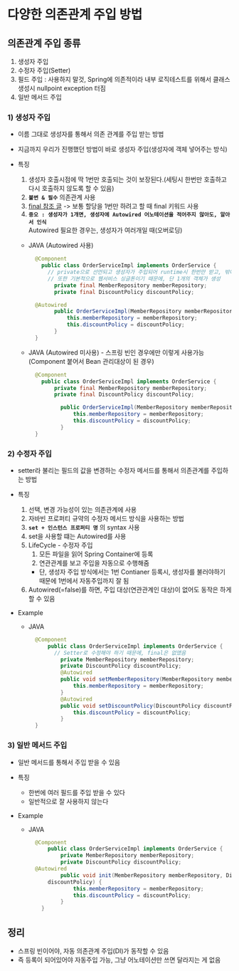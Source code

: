 <link href="../md_config/style.css" rel="stylesheet">

# 다양한 의존관계 주입 방법

## 의존관계 주입 종류

1. 생성자 주입
2. 수정자 주입(Setter)
3. 필드 주입 : 사용하지 말것, Spring에 의존적이라 내부 로직테스트를 위해서 클래스 생성시 nullpoint exception 터짐
4. 일반 메서드 주입

### 1) 생성자 주입

- 이름 그대로 생성자를 통해서 의존 관계를 주입 받는 방법
- 지금까지 우리가 진행했던 방법이 바로 생성자 주입(생성자에 객체 넣어주는 방식)
- 특징

  1. 생성자 호출시점에 딱 1번만 호출되는 것이 보장된다.(세팅시 한번만 호출하고 다시 호출하지 않도록 할 수 있음)
  2. **`불변 & 필수`** 의존관계 사용
  3. [final 참조 글](https://advenoh.tistory.com/13) -> 보통 할당을 1번만 하려고 할 때 final 키워드 사용
  4. **`중오 : 생성자가 1개면, 생성자에 Autowired 어노테이션을 적어주지 않아도, 알아서 인식`**  
     Autowired 필요한 경우는, 생성자가 여러개일 때(오버로딩)

  - JAVA (Autowired 사용)

    ```JAVA
      @Component
        public class OrderServiceImpl implements OrderService {
          // private으로 선언되고 생성자가 주입되어 runtime시 한번만 받고, 밖에서 수정 등을 할 수 없음(불변)
          // 또한 기본적으로 웹서비스 싱글톤이기 때문에, 단 1개의 객체가 생성
            private final MemberRepository memberRepository;
            private final DiscountPolicy discountPolicy;

      @Autowired
            public OrderServiceImpl(MemberRepository memberRepository, DiscountPolicy discountPolicy) {
                this.memberRepository = memberRepository;
                this.discountPolicy = discountPolicy;
            }
      }
    ```

  - JAVA (Autowired 미사용) - 스프링 빈인 경우에만 이렇게 사용가능(Component 붙어서 Bean 관리대상이 된 경우)

    ```JAVA
      @Component
        public class OrderServiceImpl implements OrderService {
            private final MemberRepository memberRepository;
            private final DiscountPolicy discountPolicy;

              public OrderServiceImpl(MemberRepository memberRepository, DiscountPolicy discountPolicy) {
                  this.memberRepository = memberRepository;
                  this.discountPolicy = discountPolicy;
              }
      }
    ```

### 2) 수정자 주입

- setter라 불리는 필드의 값을 변경하는 수정자 메서드를 통해서 의존관계를 주입하는 방법
- 특징

  1. 선택, 변경 가능성이 있는 의존관계에 사용
  2. 자바빈 프로퍼티 규약의 수정자 메서드 방식을 사용하는 방법
  3. **`set + 인스턴스 프로퍼티 명`** 의 syntax 사용
  4. set을 사용할 떄는 Autowired를 사용
  5. LifeCycle - 수정자 주입
     1. 모든 파일을 읽어 Spring Container에 등록
     2. 연관관계를 보고 주입을 자동으로 수행해줌
     - 단, 생성자 주입 방식에서는 1번 Contianer 등록시, 생성자를 불러야하기 때문에 1번에서 자동주입까지 잘 됨
  6. Autowired(=false)를 하면, 주입 대상(연관관계인 대상)이 없어도 동작은 하게할 수 있음

- Example

  - JAVA
    ```JAVA
      @Component
          public class OrderServiceImpl implements OrderService {
            // Setter로 수정해야 하기 때문에, final은 없앴음
              private MemberRepository memberRepository;
              private DiscountPolicy discountPolicy;
              @Autowired
              public void setMemberRepository(MemberRepository memberRepository) {
                  this.memberRepository = memberRepository;
              }
              @Autowired
              public void setDiscountPolicy(DiscountPolicy discountPolicy) {
                  this.discountPolicy = discountPolicy;
              }
      }
    ```

### 3) 일반 메서드 주입

- 일반 메서드를 통해서 주입 받을 수 있음
- 특징

  - 한번에 여러 필드를 주입 받을 수 있다
  - 일반적으로 잘 사용하지 않는다

- Example

  - JAVA
    ```JAVA
      @Component
          public class OrderServiceImpl implements OrderService {
              private MemberRepository memberRepository;
              private DiscountPolicy discountPolicy;
      @Autowired
              public void init(MemberRepository memberRepository, DiscountPolicy
          discountPolicy) {
                  this.memberRepository = memberRepository;
                  this.discountPolicy = discountPolicy;
              }
        }
    ```

## 정리

- 스프링 빈이어야, 자동 의존관계 주입(DI)가 동작할 수 있음
- 즉 등록이 되어있어야 자동주입 가능, 그냥 어노테이션만 쓰면 달라지는 게 없음
